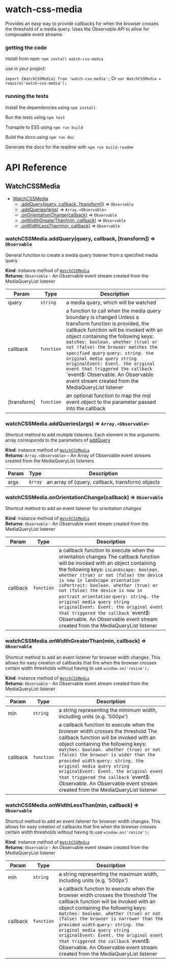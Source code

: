 # watch-css-media
Provides an easy way to provide callbacks for when the browser crosses the threshold of a media query. Uses the Observable API to allow for composable event streams

### getting the code
install from npm: `npm install watch-css-media`

use in your project:

`import {WatchCSSMedia} from 'watch-css-media';`
Or
`var WatchCSSMedia = require('watch-css-media');`

### running the tests
Install the dependencies using `npm install`

Run the tests using `npm test`

Transpile to ES5 using `npm run build`

Build the docs using `npm run doc`

Generate the docs for the readme with `npm run build-readme`

# API Reference

## <a name="module_WatchCSSMedia">WatchCSSMedia</a>

* [WatchCSSMedia](#module_WatchCSSMedia)
    * [.addQuery(query, callback, [transform])](#module_WatchCSSMedia+addQuery) ⇒ <code>Observable</code>
    * [.addQueries(args)](#module_WatchCSSMedia+addQueries) ⇒ <code>Array.&lt;Observable&gt;</code>
    * [.onOrientationChange(callback)](#module_WatchCSSMedia+onOrientationChange) ⇒ <code>Observable</code>
    * [.onWidthGreaterThan(min, callback)](#module_WatchCSSMedia+onWidthGreaterThan) ⇒ <code>Observable</code>
    * [.onWidthLessThan(min, callback)](#module_WatchCSSMedia+onWidthLessThan) ⇒ <code>Observable</code>

<a name="module_WatchCSSMedia+addQuery"></a>

### watchCSSMedia.addQuery(query, callback, [transform]) ⇒ <code>Observable</code>
General function to create a media query listener from a specified media query

**Kind**: instance method of <code>[WatchCSSMedia](#module_WatchCSSMedia)</code>  
**Returns**: <code>Observable</code> - An Observable event stream created from the MediaQueryList listener  

| Param | Type | Description |
| --- | --- | --- |
| query | <code>string</code> | a media query, which will be watched |
| callback | <code>function</code> | a function to call when the media query boundary is changed        Unless a transform function is provided, the callback function will be invoked         with an object containing the following keys:        `matches: boolean. whether (true) or not (false) the browser matches the specified query`        `query: string. the original media query string`        `originalEvent: Event. the original event that triggered the callback`        `event$: Observable. An Observable event stream created from the MediaQueryList listener |
| [transform] | <code>function</code> | an optional function to map the mql event object to the        parameter passed into the callback |

<a name="module_WatchCSSMedia+addQueries"></a>

### watchCSSMedia.addQueries(args) ⇒ <code>Array.&lt;Observable&gt;</code>
Shortcut method to add multiple listeners. Each element in the arguments array corresponds to the 
parameters of [addQuery](#module_WatchCSSMedia+addQuery)

**Kind**: instance method of <code>[WatchCSSMedia](#module_WatchCSSMedia)</code>  
**Returns**: <code>Array.&lt;Observable&gt;</code> - An Array of Observable event streams created from the MediaQueryList listeners  

| Param | Type | Description |
| --- | --- | --- |
| args | <code>Array</code> | an array of {query, callback, transform} objects |

<a name="module_WatchCSSMedia+onOrientationChange"></a>

### watchCSSMedia.onOrientationChange(callback) ⇒ <code>Observable</code>
Shortcut method to add an event listener for orientation changes

**Kind**: instance method of <code>[WatchCSSMedia](#module_WatchCSSMedia)</code>  
**Returns**: <code>Observable</code> - An Observable event stream created from the MediaQueryList listener  

| Param | Type | Description |
| --- | --- | --- |
| callback | <code>function</code> | a callback function to execute when the orientation changes        The callback function will be invoked with an object containing the following keys:        `isLandscape: boolean. whether (true) or not (false) the device is now in landscape orientation`        `isPortrait: boolean. whether (true) or not (false) the device is now in portrait orientation`        `query: string. the original media query string`        `originalEvent: Event. the original event that triggered the callback`        `event$: Observable. An Observable event stream created from the MediaQueryList listener |

<a name="module_WatchCSSMedia+onWidthGreaterThan"></a>

### watchCSSMedia.onWidthGreaterThan(min, callback) ⇒ <code>Observable</code>
Shortcut method to add an event listener for browser width changes. This allows for easy
creation of callbacks that fire when the browser crosses certain width thresholds without
having to use `window.on('resize');`

**Kind**: instance method of <code>[WatchCSSMedia](#module_WatchCSSMedia)</code>  
**Returns**: <code>Observable</code> - An Observable event stream created from the MediaQueryList listener  

| Param | Type | Description |
| --- | --- | --- |
| min | <code>string</code> | a string representing the minimum width, including units (e.g. '500px') |
| callback | <code>function</code> | a callback function to execute when the browser width crosses the threshold        The callback function will be invoked with an object containing the following keys:        `matches: boolean. whether (true) or not (false) the browser is wider than the provided width`        `query: string. the original media query string`        `originalEvent: Event. the original event that triggered the callback`        `event$: Observable. An Observable event stream created from the MediaQueryList listener |

<a name="module_WatchCSSMedia+onWidthLessThan"></a>

### watchCSSMedia.onWidthLessThan(min, callback) ⇒ <code>Observable</code>
Shortcut method to add an event listener for browser width changes. This allows for easy
creation of callbacks that fire when the browser crosses certain width thresholds without
having to use `window.on('resize');`

**Kind**: instance method of <code>[WatchCSSMedia](#module_WatchCSSMedia)</code>  
**Returns**: <code>Observable</code> - An Observable event stream created from the MediaQueryList listener  

| Param | Type | Description |
| --- | --- | --- |
| min | <code>string</code> | a string representing the maximum width, including units (e.g. '500px') |
| callback | <code>function</code> | a callback function to execute when the browser width crosses the threshold        The callback function will be invoked with an object containing the following keys:        `matches: boolean. whether (true) or not (false) the browser is narrower than the provided width`        `query: string. the original media query string`        `originalEvent: Event. the original event that triggered the callback`        `event$: Observable. An Observable event stream created from the MediaQueryList listener |


